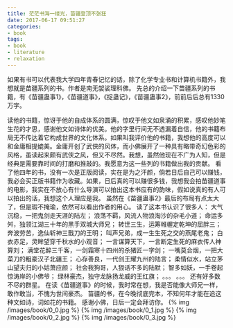```yaml
---
title: 茫茫书海一缕光，苗疆登顶不张狂
date: 2017-06-17 09:51:27
categories:
- book
tags:
- book
- literature
- relaxation
---
```

如果有书可以代表我大学四年青春记忆的话，除了化学专业书和计算机书籍外，我想就是苗疆系列的书。作者是南无袈裟理科佛。
先总的介绍一下苗疆系列的书籍，有《苗疆蛊事1》，《苗疆道事》，《捉蛊记》，《苗疆蛊事2》，前前后后总有1330万字。
 <!-- more -->
读他的书籍，惊讶于他的自成体系的圆满，惊叹于他文如泉涌的积累，感叹他妙笔生花的才思，感谢他文如诗体的优美。他的字里行间无不透漏着自信，他的书籍布局无不传达着它构成世界的文化体系。如果叫我评价他的书籍，我想他的高度可以和金庸相提媲美。金庸开创了武侠的风体，而小佛展开了一种具有略带奇幻色彩的风格，虽读起来颇有武侠之风，但又不尽然。我想，虽然他现在不广为人知，但是经典是需要靠时间的打磨和推敲的。我愿意为这一些列的书籍做出我的贡献。
看了他四年的书，没有一次是正版阅读，实在是为之汗颜，倘若日后自己可以赚钱，我必会买正版书籍作为收藏。如果，日后真的可以赚很多钱，我想我会拍苗疆道事的电影，我实在不放心有什么导演可以拍出这本书应有的韵味，假如说真的有人可以拍出的话，我想这个人理应是我。
虽然在《苗疆蛊事2》最后的布局有点太大了，但是瑕不掩瑜，依然可以看出作者的用心。
读了这本书认识了很多人：
大气沉稳，一把鬼剑走天涯的陆左；
浪荡不羁，风流人物浪淘沙的杂毛小道；
命运多舛，独领江湖三十年的黑手双城大师兄；
转世三生，运筹帷幄定乾坤的屈胖三；
奔波劳苦，逸仙斩神三戬刀的王明；
叫声兄弟，成一生生死之交的燕尾老鬼；
白衣赤足，灵眸望穿千秋水的小观音；
一言谋算天下，一言断定生死的麻衣传人神算刘；
满堂花醉三千客，一剑霜寒十四州的杀猪匠一字剑；
一嘴莫合烟，一把大菜刀的粗豪汉子北疆王；
心存善良，一代剑王耀九州的陆言；
柔情似水，站立茅山望夫归的小姑萧应颜；
社会我狗哥，人狠话不多的陆默；
智多如妖，一手卷起惊涛岸的小佛爷；
绿林豪杰，独守龙脉扬龙威的王红旗；
。。。
。。。
还有好多数不尽的群星。
在读《苗疆道事》的时候，我时常在想，我是否能像大师兄一样，敢作敢当，不愧为世间豪杰。
苗疆的书，在今晚彻底完本，不知何年才能在追这种文如诗，词如花的书籍。
感谢小佛，日后一定会拜访你。
{% img /images/book/0_0.jpg %}
{% img /images/book/0_1.jpg %}
{% img /images/book/0_2.jpg %}
{% img /images/book/0_3.jpg %}